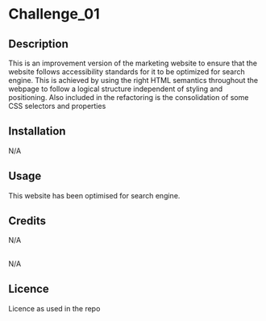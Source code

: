 # Challenge_01

## Description
This is an improvement version of the marketing website to ensure that the website follows accessibility standards for it to be optimized for search engine. This is achieved by using the right HTML semantics throughout the webpage to follow a logical structure independent of styling and positioning. Also included in the refactoring is the consolidation of some CSS selectors and properties 

## Installation
N/A

## Usage
This website has been optimised for search engine.

## Credits
N/A

## 
N/A

## Licence
Licence as used in the repo